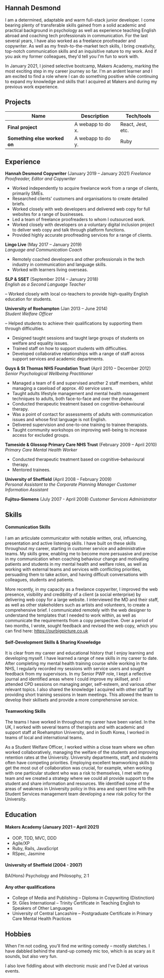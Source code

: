 ## Hannah Desmond
I am a determined, adaptable and warm full-stack junior developer. I come bearing plenty of transferable skills gained from a solid academic and practical background in psychology as well as experience teaching English abroad and coaching tech professionals in communication. For the last several years, I have also worked as a freelance proofreader and copywriter. As well as my fresh-to-the-market tech skills, I bring creativity, top-notch communication skills and an inquisitive nature to my work. And if you ask my former colleagues, they'd tell you I'm fun to work with. 

In January 2021, I joined selective bootcamp, Makers Academy, marking the most exciting step in my career journey so far. I'm an ardent learner and I am excited to find a role where I can do something positive while continuing to expand my knowledge and skills that I acquired at Makers and during my previous work experience.

## Projects

| Name                         | Description       | Tech/tools        |
| ---------------------------- | ----------------- | ----------------- |
| **Final project**            | A webapp to do x. | React, Jest, etc. |
| **Something else worked on** | A webapp to do y. | Ruby              |

## Experience

**Hannah Desmond Copywriter** (January 2019 – January 2021)
_Freelance Proofreader, Editor and Copywriter_

- Worked independently to acquire freelance work from a range of clients, primarily SMEs.
- Researched clients' customers and organisations to create detailed briefs.
- Worked closely with web developers and delivered web copy for full websites for a range of businesses. 
- Led a team of freelance proofreaders to whom I outsourced work.
- Worked closely with developers on a voluntary digital inclusion project to deliver web copy and talk through platform functions.
- Provided highly accurate proofreading services for a range of clients. 

**Lingo Live** (May 2017 – January 2019)  
_Language and Communication Coach_

- Remotely coached developers and other professionals in the tech industry in communication and language skills.
- Worked with learners living overseas.

**SLP & SSET** (September 2014 – January 2018)  
_English as a Second Language Teacher_

– Worked closely with local co-teachers to provide high-quality English education for students.

**University of Roehampton** (Jan 2013 – June 2014)  
_Student Welfare Officer_

– Helped students to achieve their qualifications by supporting them through difficulties.
- Designed taught sessions and taught large groups of students on welfare and equality issues.
- Trained staff on how to support students with difficulties.
- Developed collaborative relationships with a range of staff across support services and academic departments.

**Guys & St Thomas NHS Foundation Trust** (April 2010 – December 2012)  
_Senior Psychological Wellbeing Practitioner_

- Managed a team of 6 and supervised another 2 staff members, whilst managing a caseload of approx. 40 service users.
- Taught adults lifestyle management and mental health management techniques to adults, both face-to-face and over the phone.
- Conducted therapeutic treatment based on cognitive-behavioural therapy. 
- Was a point of contact for assessments of adults with communication issues and whose first language is not English.
- Delivered supervision and one-to-one training to trainee therapists.
- Taught community workshops on improving well-being to increase access for excluded groups.

**Tameside & Glossop Primary Care NHS Trust** (February 2009 – April 2010)  
_Primary Care Mental Health Worker_

- Conducted therapeutic treatment based on cognitive-behavioural therapy. 
- Mentored trainees.

**University of Sheffield** (April 2008 – February 2009)  
_Personal Assistant to the Corporate Planning Manager_
_Customer Information Assistant_

**Fujitsu-Siemens** (July 2007 - April 2008)
_Customer Services Administrator_

## Skills


#### Communication Skills

I am an articulate communicator with notable written, oral, influencing, presentation and active listening skills. I have built on these skills throughout my career, starting in customer service and administrative teams. My skills grew, enabling me to become more persuasive and precise in my communication when coaching behaviour change and motivating patients and students in my mental health and welfare roles, as well as working with external teams and services with conflicting priorities, persuading them to take action, and having difficult conversations with colleagues, students and patients. 

More recently, in my capacity as a freelance copywriter, I improved the web presence, visibility and credibility of a client (a social enterprise) by delivering web copy for a large website. I interviewed the MD and their staff, as well as other stakeholders such as artists and volunteers, to create a comprehensive brief. I communicated remotely with the web designer to understand the templates that I needed to work within, as well as communicate the requirements from a copy perspective. Over a period of two months, I wrote, sought feedback and revised the web copy, which you can find here: https://ourbigpicture.co.uk

#### Self-Development Skills & Sharing Knowledge

It is clear from my career and educational history that I enjoy learning and developing myself. I have learned a range of new skills in my career to date. After completing my mental health training course while working in the NHS, I regularly recorded my sessions with service users and sought feedback from my supervisors. In my Senior PWP role, I kept a reflective journal and identified areas where I could improve my skillset, and I attended CPD sessions on managing anger, self-esteem, and various other relevant topics. I also shared the knowledge I acquired with other staff by providing short training sessions in team meetings. This allowed the team to develop their skillsets and provide a more comprehensive service.  

#### Teamworking Skills

The teams I have worked in throughout my career have been varied. In the UK, I worked with several teams of therapists and with academic and support staff at Roehampton University, and in South Korea, I worked in teams of local and international teams. 

As a Student Welfare Officer, I worked within a close team where we often worked collaboratively, managing the welfare of the students and improving retention rates at the University. University departments, staff, and students often have competing priorities. Employing excellent teamworking skills to get the most out of collaboration was crucial, for example, when working with one particular student who was a risk to themselves, I met with my team and we created a strategy where we could all provide support to the student and share information and resources. We identified some of the areas of weakness in University policy in this area and spent time with the Student Services management team developing a new risk policy for the University.

## Education

#### Makers Academy (January 2021 – April 2021)

- OOP, TDD, MVC, DDD
- Agile/XP
- Ruby, Rails, JavaScript
- RSpec, Jasmine

#### University of Sheffield (2004 - 2007)

BA(Hons) Psychology and Philosophy, 2:1

#### Any other qualifications

- College of Media and Publishing – Diploma in Copywriting (Distinction)
- St. Giles International – Trinity Certificate in Teaching English to Speakers of Other Languages
- University of Central Lancashire – Postgraduate Certificate in Primary Care Mental Health Practices

## Hobbies

When I'm not coding, you'll find me writing comedy – mostly sketches. I have dabbled behind the stand-up comedy mic too, which is as scary as it sounds, but also very fun. 

I also love fiddling about with electronic music and I've DJed at various events. 
